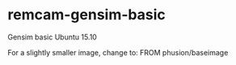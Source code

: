 # remcam-gensim-basic
Gensim basic Ubuntu 15.10

For a slightly smaller image, change to:
FROM phusion/baseimage


